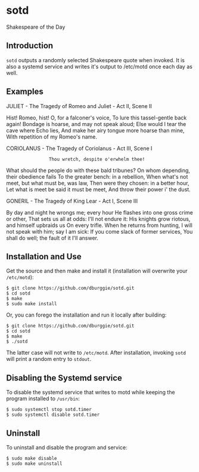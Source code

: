 # sotd

Shakespeare of the Day

## Introduction

`sotd` outputs a randomly selected Shakespeare quote when invoked. It is also
a systemd service and writes it's output to /etc/motd once each day as well.

## Examples

JULIET - The Tragedy of Romeo and Juliet - Act II, Scene II

  Hist! Romeo, hist! O, for a falconer's voice,
  To lure this tassel-gentle back again!
  Bondage is hoarse, and may not speak aloud;
  Else would I tear the cave where Echo lies,
  And make her airy tongue more hoarse than mine,
  With repetition of my Romeo's name.


CORIOLANUS - The Tragedy of Coriolanus - Act III, Scene I

                    Thou wretch, despite o'erwhelm thee!
  What should the people do with these bald tribunes?
  On whom depending, their obedience fails
  To the greater bench: in a rebellion,
  When what's not meet, but what must be, was law,
  Then were they chosen: in a better hour,
  Let what is meet be said it must be meet,
  And throw their power i' the dust.


GONERIL - The Tragedy of King Lear - Act I, Scene III

  By day and night he wrongs me; every hour
  He flashes into one gross crime or other,
  That sets us all at odds: I'll not endure it:
  His knights grow riotous, and himself upbraids us
  On every trifle. When he returns from hunting,
  I will not speak with him; say I am sick:
  If you come slack of former services,
  You shall do well; the fault of it I'll answer.

## Installation and Use

Get the source and then make and install it (installation will overwrite
your `/etc/motd`):

    $ git clone https://github.com/dburggie/sotd.git
    $ cd sotd
    $ make
    $ sudo make install

Or, you can forego the installation and run it locally after building:

    $ git clone https://github.com/dburggie/sotd.git
    $ cd sotd
    $ make
    $ ./sotd

The latter case will not write to `/etc/motd`. After installation, invoking
`sotd` will print a random entry to `stdout`.

## Disabling the Systemd service

To disable the systemd service that writes to motd while keeping the program
installed to `/usr/bin`:

    $ sudo systemctl stop sotd.timer
    $ sudo systemctl disable sotd.timer

## Uninstall

To uninstall and disable the program and service:

    $ sudo make disable
    $ sudo make uninstall

